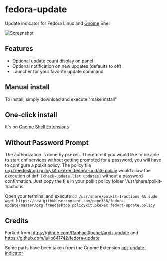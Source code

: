 # fedora-update
Update indicator for Fedora Linux and [Gnome](https://www.gnome.org/) Shell

![Screenshot](https://raw.githubusercontent.com/pepe386/fedora-update/master/indicator.png)

## Features
- Optional update count display on panel
- Optional notification on new updates (defaults to off)
- Launcher for your favorite update command

## Manual install
To install, simply download and execute "make install"

## One-click install
It's on [Gnome Shell Extensions](https://extensions.gnome.org/extension/4415/fedora-linux-updates-indicator/)

## Without Password Prompt

The authorization is done by pkexec. Therefore if you would like to be able to start dnf services without getting prompted for a password, you will have to configure a polkit policy. The policy file 
[org.freedesktop.policykit.pkexec.fedora-update.policy](https://github.com/pepe386/fedora-update/blob/master/org.freedesktop.policykit.pkexec.fedora-update.policy) would allow the execution of `dnf [check-update|list updates]` without a password confirmation. Just copy the file in your polkit policy folder '/usr/share/polkit-1/actions'.

Open your terminal and execute `cd /usr/share/polkit-1/actions && sudo wget https://raw.githubusercontent.com/pepe386/fedora-update/master/org.freedesktop.policykit.pkexec.fedora-update.policy`

## Credits
Forked from https://github.com/RaphaelRochet/arch-update and https://github.com/julio641742/fedora-update

Some parts have been taken from the Gnome Extension [apt-update-indicator](https://github.com/franglais125/apt-update-indicator)
